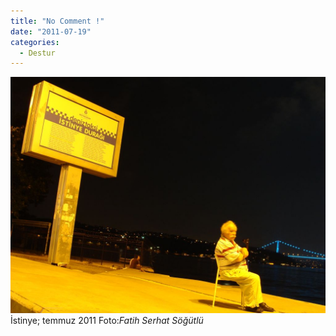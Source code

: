 ```yaml
---
title: "No Comment !"
date: "2011-07-19"
categories: 
  - Destur
---
```


[![istinye.JPG](../uploads/2011/07/istinye.JPG)](../uploads/2011/07/istinye.jpg "istinye.JPG") İstinye; temmuz 2011 Foto:_Fatih Serhat Söğütlü_
